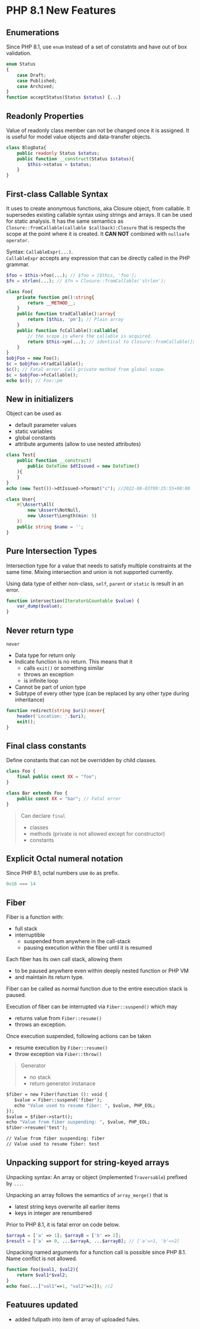 # PHP 8.1 New Features

## Enumerations 

Since PHP 8.1, use `enum` instead of a set of constatnts and have out of box validation.

```PHP 8.1
enum Status
{
    case Draft;
    case Published;
    case Archived;
}
function acceptStatus(Status $status) {...}
```

## Readonly Properties

Value of readonly class member can not be changed once it is assigned.
It is useful for model value objects and data-transfer objects.

```PHP 8.1
class BlogData{
    public readonly Status $status;
    public function __construct(Status $status){
        $this->status = $status;
    }
}
```

## First-class Callable Syntax

It uses to create anonymous functions, aka Closure object, from callable.
It supersedes existing callable syntax using strings and arrays.
It can be used for static analysis.
It has the same semantics as `Closure::fromCallable(callable $callback):Closure` that is respects the scope at the point where it is created.
It **CAN NOT** combined with `nullsafe operator`.

Syntax: `CallableExpr(...)`.  
`CallableExpr` accepts any expression that can be directly called in the PHP grammar.

```PHP 8.1
$foo = $this->foo(...); // $foo = [$this, 'foo'];
$fn = strlen(...); // $fn = Closure::fromCallable('strlen');
```

```PHP 8.1
class Foo{
    private function pm():string{
        return __METHOD__;
    }
    public function tradCallable():array{
        return [$this, 'pm']; // Plain array
    }
    public function fcCallable():callable{
        // the scope is where the callable is acquired.
        return $this->pm(...); // identical to Closure::fromCallable([$this, 'pm']);
    }
}
$objFoo = new Foo();
$c = $objFoo->tradCallable();
$c(); // Fatal error. Call private method from global scope.
$c = $objFoo->fcCallable();
echo $c(); // Foo::pm
```

## New in initializers

Object can be used as
- default parameter values
- static variables
- global constants
- attribute arguments (allow to use nested attributes)

```PHP 8.1
class Test{
    public function __construct(
        public DateTime $dtIssued = new DateTime()
    ){
    }
}
echo (new Test())->dtIssued->format("c"); //2022-08-03T09:25:55+00:00
```

```PHP 8.1
class User{
    #[\Assert\All(
        new \Assert\NotNull,
        new \Assert\Length(min: 5)
    )]
    public string $name = '';
}
```

## Pure Intersection Types

Intersection type for a value that needs to satisfy multiple constraints at the same time.
Mixing intersection and union is not supported currently.

Using data type of either non-class, `self`, `parent` or `static` is result in an error.

```PHP 8.1
function intersection(Iterator&Countable $value) {
    var_dump($value);
}
```

## Never return type

`never`
- Data type for return only
- Indicate function is no return. This means that it
  - calls `exit()` or something similar
  - throws an exception
  - is infinite loop
- Cannot be part of union type
- Subtype of every other type (can be replaced by any other type during inheritance)  

```PHP 8.1
function redirect(string $uri):never{
    header('Location: '.$uri);
    exit();
}
```

## Final class constants

Define constants that can not be overridden by child classes.

```PHP 8.1
class Foo {
    final public const XX = "foo";
}

class Bar extends Foo {
    public const XX = "bar"; // Fatal error
}
```

> Can declare `final`
> - classes
> - methods (private is not allowed except for constructor)
> - constants

## Explicit Octal numeral notation

Since PHP 8.1, octal numbers use `0o` as prefix.

```PHP 8.1
0o16 === 14
```

## Fiber

Fiber is a function with:
- full stack
- interruptible
  - suspended from anywhere in the call-stack
  - pausing execution within the fiber until it is resumed

Each fiber has its own call stack, allowing them 
- to be paused anywhere even within deeply nested function or PHP VM
- and maintain its return type.

Fiber can be called as normal function due to the entire execution stack is paused.

Execution of fiber can be interrupted via `Fiber::suspend()` which may 
- returns value from `Fiber::resume()` 
- throws an exception.

Once execution suspended, following actions can be taken
- resume execution by `Fiber::resume()`
- throw exception via `Fiber::throw()`

> Generator
> - no stack
> - return generator instanace

```PHP8.1
$fiber = new Fiber(function (): void {
   $value = Fiber::suspend('fiber');
   echo "Value used to resume fiber: ", $value, PHP_EOL;
});
$value = $fiber->start();
echo "Value from fiber suspending: ", $value, PHP_EOL;
$fiber->resume('test');

// Value from fiber suspending: fiber
// Value used to resume fiber: test
```

## Unpacking support for string-keyed arrays

Unpacking syntax: An array or object (implemented `Traversable`) prefixed by `...`.

Unpacking an array follows the semantics of `array_merge()` that is
- latest string keys overwrite all earlier items
- keys in integer are renumbered

Prior to PHP 8.1, it is fatal error on code below.

```PHP 8.1
$arrayA = ['a' => 1]; $arrayB = ['b' => 2];
$result = ['a' => 0, ...$arrayA, ...$arrayB]; // ['a'=>1, 'b'=>2]
```

Unpacking named arguments for a function call is possible since PHP 8.1. Name conflict is not allowed.

```PHP 8.1
function foo($val1, $val2){
    return $val1*$val2;
}
echo foo(...["val1"=>1, "val2"=>2]); //2
```

## Featuures updated
- added fullpath into item of array of uploaded fules.
